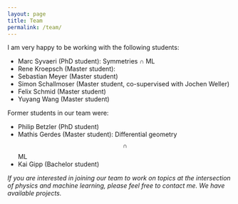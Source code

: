 ```yaml
---
layout: page
title: Team
permalink: /team/
---
```


I am very happy to be working with the following students:

- Marc Syvaeri (PhD student): Symmetries $\cap$ ML
- Rene Kroepsch (Master student): 
- Sebastian Meyer (Master student)
- Simon Schallmoser (Master student, co-supervised with Jochen Weller)
- Felix Schmid (Master student)
- Yuyang Wang (Master student)

Former students in our team were:

- Philip Betzler (PhD student)
- Mathis Gerdes (Master student): Differential geometry $$\cap$$ ML 
- Kai Gipp (Bachelor student)


*If you are interested in joining our team to work on topics at the intersection of physics and machine learning, please feel free to contact me. We have available projects.*
